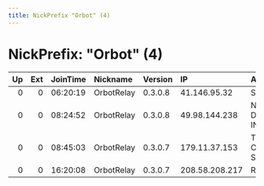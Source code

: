 ```yaml
---
title: NickPrefix "Orbot" (4)
---
```


# NickPrefix: "Orbot" (4)

|   Up |   Ext | JoinTime   | Nickname   | Version   | IP             | AS               | CC   |   ORp |   Dirp | OS    | Contact   |   eFamMembers |
|-----:|------:|:-----------|:-----------|:----------|:---------------|:-----------------|:-----|------:|-------:|:------|:----------|--------------:|
|    0 |     0 | 06:20:19   | OrbotRelay | 0.3.0.8   | 41.146.95.32   | SAIX-NET         | za   |  9001 |      0 | Linux | None      |             1 |
|    0 |     0 | 08:24:52   | OrbotRelay | 0.3.0.8   | 49.98.144.238  | NTT DOCOMO, INC. | jp   |  9001 |      0 | Linux | None      |             1 |
|    0 |     0 | 08:45:03   | OrbotRelay | 0.3.0.7   | 179.11.37.153  | Tim Celular S.A. | br   |  9001 |      0 | Linux | None      |             1 |
|    0 |     0 | 16:20:08   | OrbotRelay | 0.3.0.7   | 208.58.208.217 | RCN              | us   |  9001 |      0 | Linux | None      |             1 |
